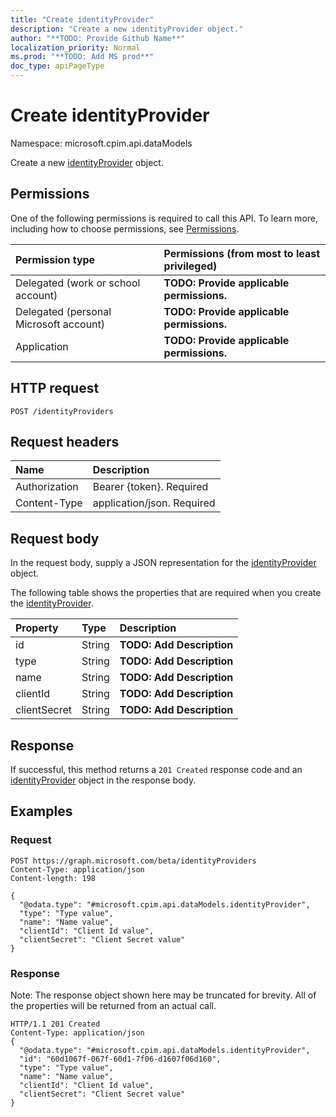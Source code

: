 ```yaml
---
title: "Create identityProvider"
description: "Create a new identityProvider object."
author: "**TODO: Provide Github Name**"
localization_priority: Normal
ms.prod: "**TODO: Add MS prod**"
doc_type: apiPageType
---
```


# Create identityProvider

Namespace: microsoft.cpim.api.dataModels

Create a new [identityProvider](../resources/microsoft.cpim.api.datamodels-identityprovider.md) object.

## Permissions
One of the following permissions is required to call this API. To learn more, including how to choose permissions, see [Permissions](/concepts/permissions-reference.md).

|Permission type|Permissions (from most to least privileged)|
|:---|:---|
|Delegated (work or school account)|**TODO: Provide applicable permissions.**|
|Delegated (personal Microsoft account)|**TODO: Provide applicable permissions.**|
|Application|**TODO: Provide applicable permissions.**|

## HTTP request
<!-- {
  "blockType": "ignored"
}
-->
``` http
POST /identityProviders
```

## Request headers
|Name|Description|
|:---|:---|
|Authorization|Bearer {token}. Required|
|Content-Type|application/json. Required|

## Request body
In the request body, supply a JSON representation for the [identityProvider](../resources/microsoft.cpim.api.datamodels-identityprovider.md) object.

The following table shows the properties that are required when you create the [identityProvider](../resources/microsoft.cpim.api.datamodels-identityprovider.md).

|Property|Type|Description|
|:---|:---|:---|
|id|String|**TODO: Add Description**|
|type|String|**TODO: Add Description**|
|name|String|**TODO: Add Description**|
|clientId|String|**TODO: Add Description**|
|clientSecret|String|**TODO: Add Description**|



## Response
If successful, this method returns a `201 Created` response code and an [identityProvider](../resources/microsoft.cpim.api.datamodels-identityprovider.md) object in the response body.

## Examples

### Request
<!-- {
  "blockType": "request",
  "name": "create_identityprovider_from_identityproviders"
}
-->
``` http
POST https://graph.microsoft.com/beta/identityProviders
Content-Type: application/json
Content-length: 198

{
  "@odata.type": "#microsoft.cpim.api.dataModels.identityProvider",
  "type": "Type value",
  "name": "Name value",
  "clientId": "Client Id value",
  "clientSecret": "Client Secret value"
}
```

### Response
Note: The response object shown here may be truncated for brevity. All of the properties will be returned from an actual call.
<!-- {
  "blockType": "response",
  "truncated": true,
  "@odata.type": "microsoft.cpim.api.datamodels.identityprovider"
}
-->
``` http
HTTP/1.1 201 Created
Content-Type: application/json
{
  "@odata.type": "#microsoft.cpim.api.dataModels.identityProvider",
  "id": "60d1067f-067f-60d1-7f06-d1607f06d160",
  "type": "Type value",
  "name": "Name value",
  "clientId": "Client Id value",
  "clientSecret": "Client Secret value"
}
```

